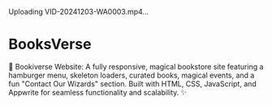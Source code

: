 

Uploading VID-20241203-WA0003.mp4…

# BooksVerse
🌟 Bookiverse Website: A fully responsive, magical bookstore site featuring a hamburger menu, skeleton loaders, curated books, magical events, and a fun "Contact Our Wizards" section. Built with HTML, CSS, JavaScript, and Appwrite for seamless functionality and scalability. ✨
